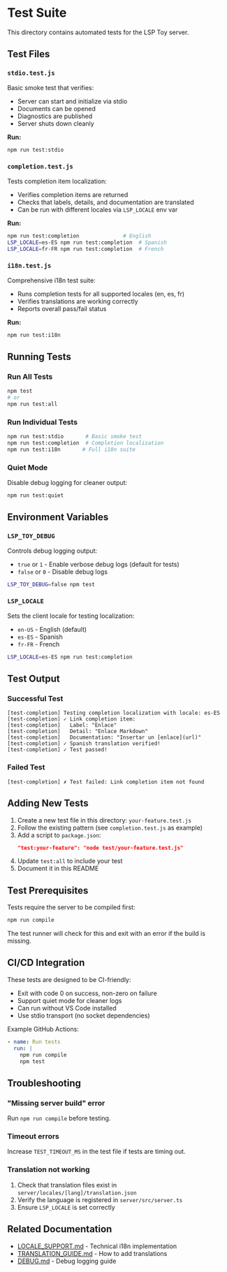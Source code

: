 # Test Suite

This directory contains automated tests for the LSP Toy server.

## Test Files

### `stdio.test.js`
Basic smoke test that verifies:
- Server can start and initialize via stdio
- Documents can be opened
- Diagnostics are published
- Server shuts down cleanly

**Run:**
```bash
npm run test:stdio
```

### `completion.test.js`
Tests completion item localization:
- Verifies completion items are returned
- Checks that labels, details, and documentation are translated
- Can be run with different locales via `LSP_LOCALE` env var

**Run:**
```bash
npm run test:completion              # English
LSP_LOCALE=es-ES npm run test:completion  # Spanish
LSP_LOCALE=fr-FR npm run test:completion  # French
```

### `i18n.test.js`
Comprehensive i18n test suite:
- Runs completion tests for all supported locales (en, es, fr)
- Verifies translations are working correctly
- Reports overall pass/fail status

**Run:**
```bash
npm run test:i18n
```

## Running Tests

### Run All Tests
```bash
npm test
# or
npm run test:all
```

### Run Individual Tests
```bash
npm run test:stdio       # Basic smoke test
npm run test:completion  # Completion localization
npm run test:i18n       # Full i18n suite
```

### Quiet Mode
Disable debug logging for cleaner output:
```bash
npm run test:quiet
```

## Environment Variables

### `LSP_TOY_DEBUG`
Controls debug logging output:
- `true` or `1` - Enable verbose debug logs (default for tests)
- `false` or `0` - Disable debug logs

```bash
LSP_TOY_DEBUG=false npm test
```

### `LSP_LOCALE`
Sets the client locale for testing localization:
- `en-US` - English (default)
- `es-ES` - Spanish
- `fr-FR` - French

```bash
LSP_LOCALE=es-ES npm run test:completion
```

## Test Output

### Successful Test
```
[test-completion] Testing completion localization with locale: es-ES
[test-completion] ✓ Link completion item:
[test-completion]   Label: "Enlace"
[test-completion]   Detail: "Enlace Markdown"
[test-completion]   Documentation: "Insertar un [enlace](url)"
[test-completion] ✓ Spanish translation verified!
[test-completion] ✓ Test passed!
```

### Failed Test
```
[test-completion] ✗ Test failed: Link completion item not found
```

## Adding New Tests

1. Create a new test file in this directory: `your-feature.test.js`
2. Follow the existing pattern (see `completion.test.js` as example)
3. Add a script to `package.json`:
   ```json
   "test:your-feature": "node test/your-feature.test.js"
   ```
4. Update `test:all` to include your test
5. Document it in this README

## Test Prerequisites

Tests require the server to be compiled first:
```bash
npm run compile
```

The test runner will check for this and exit with an error if the build is missing.

## CI/CD Integration

These tests are designed to be CI-friendly:
- Exit with code 0 on success, non-zero on failure
- Support quiet mode for cleaner logs
- Can run without VS Code installed
- Use stdio transport (no socket dependencies)

Example GitHub Actions:
```yaml
- name: Run tests
  run: |
    npm run compile
    npm test
```

## Troubleshooting

### "Missing server build" error
Run `npm run compile` before testing.

### Timeout errors
Increase `TEST_TIMEOUT_MS` in the test file if tests are timing out.

### Translation not working
1. Check that translation files exist in `server/locales/[lang]/translation.json`
2. Verify the language is registered in `server/src/server.ts`
3. Ensure `LSP_LOCALE` is set correctly

## Related Documentation

- [LOCALE_SUPPORT.md](../LOCALE_SUPPORT.md) - Technical i18n implementation
- [TRANSLATION_GUIDE.md](../TRANSLATION_GUIDE.md) - How to add translations
- [DEBUG.md](../DEBUG.md) - Debug logging guide
